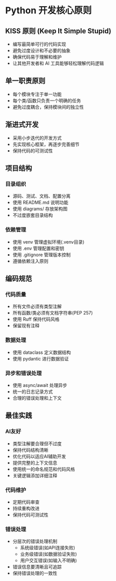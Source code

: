 # Python 开发核心原则

## KISS 原则 (Keep It Simple Stupid)
- 编写最简单可行的代码实现
- 避免过度设计和不必要的抽象
- 确保代码易于理解和维护
- 让其他开发者和 AI 工具能够轻松理解代码逻辑

## 单一职责原则
- 每个模块专注于单一功能
- 每个类/函数只负责一个明确的任务
- 避免过度耦合，保持模块间的独立性

## 渐进式开发
- 采用小步迭代的开发方式
- 先实现核心框架，再逐步完善细节
- 保持代码的可测试性

## 项目结构

### 目录组织
- 源码、测试、文档、配置分离
- 使用 README.md 说明功能
- 使用 diagrams/ 存放架构图
- 不过度嵌套目录结构

### 依赖管理
- 使用 venv 管理虚拟环境(.venv目录)
- 使用 .env 管理配置和密钥
- 使用 .gitignore 管理版本控制
- 遵循依赖注入原则

## 编码规范

### 代码质量
- 所有文件必须有类型注解
- 所有函数/类必须有文档字符串(PEP 257)
- 使用 Ruff 保持代码风格
- 保留现有注释

### 数据处理
- 使用 dataclass 定义数据结构
- 使用 pydantic 进行数据验证

### 异步和错误处理
- 使用 async/await 处理异步
- 统一的日志记录方式
- 合理的错误处理和上下文

## 最佳实践

### AI友好
- 类型注解要合理但不过度
- 保持代码结构清晰
- 优化代码以适应AI辅助开发
- 提供完整的上下文信息
- 使用统一的命名规范和代码风格
- 关键逻辑添加详细注释

### 代码维护
- 定期代码审查
- 持续重构改进
- 保持代码可测试性

### 错误处理
- 分层次的错误处理机制
  - 系统级错误(如API连接失败)
  - 业务级错误(如数据验证失败)
  - 用户交互错误(如输入不明确)
- 错误信息要清晰且可追踪
- 保持错误处理的一致性 